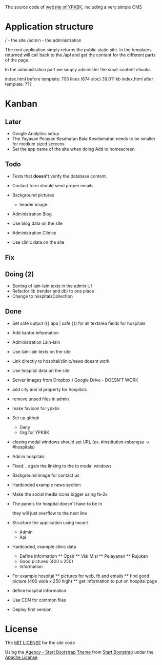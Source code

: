 The source code of [website of YPKBK](http://ypkbksite.herokuapp.com), including a very simple CMS

# Application structure
/ - the site
/admin - the administration

The root application simply returns the public static site. In the templates returned will call back to the /api and get the content for the different parts of the page.

In the administration part we simply administer the small content chunks

index.html before template: 705 lines (674 sloc)  39.011 kb
index.html after  template: ???



# Kanban
## Later
* Google Analytics setup
* The Yayasan Pelayan Kesehatan Bala Keselamatan needs to be smaller for medium sized screens
* Set the app name of the site when doing Add to homescreen


## Todo
* Tests that **doesn't** verify the database content.

* Contact form should send proper emails

* Background pictures
	* header image

* Administration Blog
* Use blog data on the site

* Administration Clinics
* Use clinic data on the site

## Fix

## Doing (2)
* Sorting of lain-lain texts in the admin UI
* Refactor lib (render and db) to one place
* Change to hospital*s*Collection


## Done
* Set safe output ({{ apa | safe }}) for all textarea fields for hospitals
* Add kantor information
* Administration Lain-lain
* Use lain-lain texts on the site
* Link directly to hospital/clinic/news doesnt work
* Use hospital data on the site
* Server images from Dropbox / Google Drive - DOESN'T WORK
* add city and id property for hospitals
* remove unsed files in admin
* make favicon for ypkbk
* Set up github
	* Deny
	* Org for YPKBK
* closing modal windows should set URL (ex. #institution-rsbungsu -> #hospitals)
* Admin hospitals
* Fixed... again the linking to the to modal windows
* Background image for contact us
* Hardcoded example news section
* Make the social media icons bigger using fa-2x
* The panels for hospital doesn't have to be in <div class="row"></div> they will just overflow to the next line
* Structure the application using mount
	* Admin
	* Api

* Hardcoded, example clinic data
	* Define information
	** Opsir
	** Visi Misi
	** Pelayanan
	** Rujukan
	* Good pictures (400 x 250)
	* Information
* For example hospital
** pictures for web, fb and emails
** find good picture (400 wide x 250 high)
** get information to put on hospital page
* define hospital information
* Use CDN for common files
* Deploy first version


# License
The [MIT LICENSE](LICENSE) for the site code

Using the [Agency - Start Bootstrap Theme](http://startbootstrap.com/template-overviews/agency/) from [Start Bootstrap](http://startbootstrap.com) under the [Apache License](/public/LICENSE)
